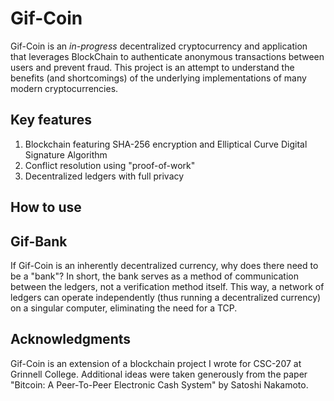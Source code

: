 # Gif-Coin
Gif-Coin is an *in-progress* decentralized cryptocurrency and application that leverages BlockChain to authenticate anonymous transactions between users and prevent fraud. This project is an attempt to understand the benefits (and shortcomings) of the underlying implementations of many modern cryptocurrencies.

## Key features
1) Blockchain featuring SHA-256 encryption and Elliptical Curve Digital Signature Algorithm
2) Conflict resolution using "proof-of-work"
3) Decentralized ledgers with full privacy

## How to use

## Gif-Bank
If Gif-Coin is an inherently decentralized currency, why does there need to be a "bank"? In short, the bank serves as a method of communication between the ledgers, not a verification method itself. This way, a network of ledgers can operate independently (thus running a decentralized currency) on a singular computer, eliminating the need for a TCP.

## Acknowledgments
Gif-Coin is an extension of a blockchain project I wrote for CSC-207 at Grinnell College. Additional ideas were taken generously from the paper "Bitcoin: A Peer-To-Peer Electronic Cash System" by Satoshi Nakamoto.
